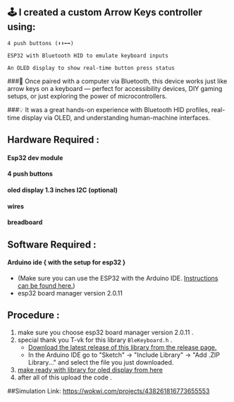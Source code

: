 ## 🕹️ I created a custom Arrow Keys controller using:

    4 push buttons (⬆️⬇️⬅️➡️)

    ESP32 with Bluetooth HID to emulate keyboard inputs

    An OLED display to show real-time button press status

###🔧 Once paired with a computer via Bluetooth, this device works just like arrow keys on a keyboard — perfect for accessibility devices, DIY gaming setups, or just exploring the power of microcontrollers.

###💡 It was a great hands-on experience with Bluetooth HID profiles, real-time display via OLED, and understanding human-machine interfaces.

## Hardware Required :
#### Esp32 dev module
#### 4 push buttons
#### oled display 1.3 inches I2C (optional)
#### wires
#### breadboard


## Software Required :
#### Arduino ide { with the setup for esp32 }
- (Make sure you can use the ESP32 with the Arduino IDE. [Instructions can be found here.](https://randomnerdtutorials.com/installing-the-esp32-board-in-arduino-ide-windows-instructions))
- esp32 board manager version 2.0.11
  
## Procedure :
1. make sure you choose esp32 board manager version 2.0.11 .
2. special thank you T-vk for this library ```BleKeyboard.h``` .
   - [Download the latest release of this library from the release page.](https://github.com/T-vK/ESP32-BLE-Keyboard/releases)
   - In the Arduino IDE go to "Sketch" -> "Include Library" -> "Add .ZIP Library..." and select the file you just downloaded.
3. [make ready with library for oled display from here](https://randomnerdtutorials.com/esp32-ssd1306-oled-display-arduino-ide)
4. after all of this upload the code .


##Simulation Link:
https://wokwi.com/projects/438261816773655553

